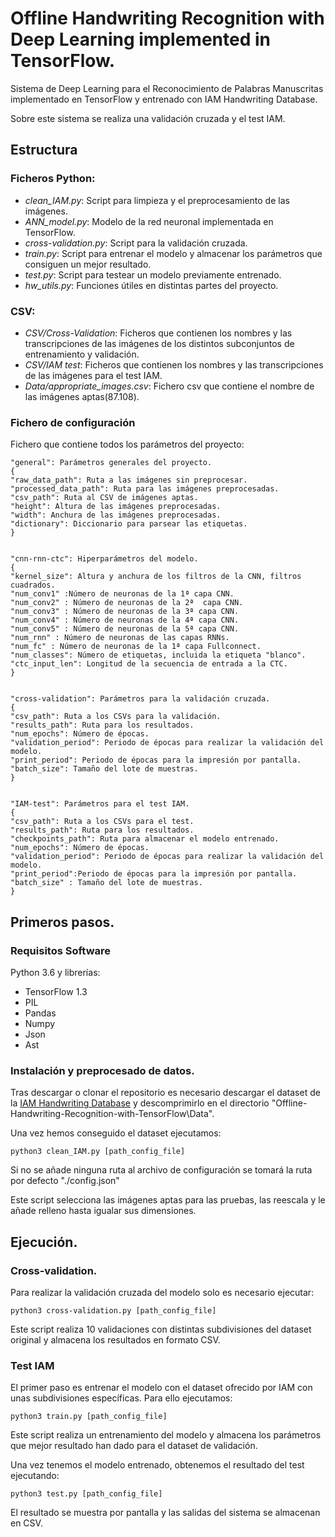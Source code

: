# Offline Handwriting Recognition with Deep Learning implemented in TensorFlow.

Sistema de Deep Learning para el Reconocimiento de Palabras Manuscritas implementado en TensorFlow y entrenado con IAM Handwriting Database.

Sobre este sistema se realiza una validación cruzada y el test IAM.

## Estructura

### Ficheros Python:

- *clean_IAM.py*: Script para limpieza y el preprocesamiento de las imágenes.
- *ANN_model.py*: Modelo de la red neuronal implementada en TensorFlow.
- *cross-validation.py*: Script para la validación cruzada.
- *train.py*: Script para entrenar el modelo y almacenar los parámetros que consiguen un mejor resultado.
- *test.py*: Script para testear un modelo previamente entrenado.
- *hw_utils.py*: Funciones útiles en distintas partes del proyecto.

### CSV:

- *CSV/Cross-Validation*: Ficheros que contienen los nombres y las transcripciones de las imágenes de los distintos subconjuntos de entrenamiento y validación.
- *CSV/IAM test*: Ficheros que contienen los nombres y las transcripciones de las imágenes para el test IAM.
- *Data/appropriate_images.csv*: Fichero csv que contiene el nombre de las imágenes aptas(87.108).

### Fichero de configuración

Fichero que contiene todos los parámetros del proyecto:

```
"general": Parámetros generales del proyecto.
{
"raw_data_path": Ruta a las imágenes sin preprocesar.
"processed_data_path": Ruta para las imágenes preprocesadas.
"csv_path": Ruta al CSV de imágenes aptas.
"height": Altura de las imágenes preprocesadas.
"width": Anchura de las imágenes preprocesadas.
"dictionary": Diccionario para parsear las etiquetas.
}


"cnn-rnn-ctc": Hiperparámetros del modelo.
{
"kernel_size": Altura y anchura de los filtros de la CNN, filtros cuadrados.
"num_conv1" :Número de neuronas de la 1ª capa CNN.
"num_conv2" : Número de neuronas de la 2ª  capa CNN.
"num_conv3" : Número de neuronas de la 3ª capa CNN.
"num_conv4" : Número de neuronas de la 4ª capa CNN.
"num_conv5" : Número de neuronas de la 5ª capa CNN.
"num_rnn" : Número de neuronas de las capas RNNs.
"num_fc" : Número de neuronas de la 1ª capa Fullconnect.
"num_classes": Número de etiquetas, incluida la etiqueta "blanco".
"ctc_input_len": Longitud de la secuencia de entrada a la CTC.
}


"cross-validation": Parámetros para la validación cruzada.
{
"csv_path": Ruta a los CSVs para la validación.
"results_path": Ruta para los resultados.
"num_epochs": Número de épocas.
"validation_period": Periodo de épocas para realizar la validación del modelo.
"print_period": Periodo de épocas para la impresión por pantalla.
"batch_size": Tamaño del lote de muestras.
}


"IAM-test": Parámetros para el test IAM.
{
"csv_path": Ruta a los CSVs para el test.
"results_path": Ruta para los resultados.
"checkpoints_path": Ruta para almacenar el modelo entrenado.
"num_epochs": Número de épocas.
"validation_period": Periodo de épocas para realizar la validación del modelo.
"print_period":Periodo de épocas para la impresión por pantalla.
"batch_size" : Tamaño del lote de muestras.
}
```

## Primeros pasos.

### Requisitos Software
Python 3.6 y librerías:
- TensorFlow 1.3
- PIL
- Pandas
- Numpy
- Json
- Ast


### Instalación y preprocesado de datos.

Tras descargar o clonar el repositorio es necesario descargar el dataset de la [IAM Handwriting Database](http://www.fki.inf.unibe.ch/databases/iam-handwriting-database) y descomprimirlo en el directorio "Offline-Handwriting-Recognition-with-TensorFlow\Data".

Una vez hemos conseguido el dataset ejecutamos:

```
python3 clean_IAM.py [path_config_file]
```
Si no se añade ninguna ruta al archivo de configuración se tomará la ruta por defecto "./config.json"

Este script selecciona las imágenes aptas para las pruebas, las reescala y le añade relleno hasta igualar sus dimensiones.

## Ejecución.

### Cross-validation.

Para realizar la validación cruzada del modelo solo es necesario ejecutar:

```
python3 cross-validation.py [path_config_file]
```

Este script realiza 10 validaciones con distintas subdivisiones del dataset original y almacena los resultados en formato CSV.


### Test IAM

El primer paso es entrenar el modelo con el dataset ofrecido por IAM con unas subdivisiones específicas. Para ello ejecutamos:

```
python3 train.py [path_config_file]
```

Este script realiza un entrenamiento del modelo y almacena los parámetros que mejor resultado han dado para el dataset de validación.

Una vez tenemos el modelo entrenado, obtenemos el resultado del test ejecutando:

```
python3 test.py [path_config_file]
```

El resultado se muestra por pantalla y las salidas del sistema se almacenan en CSV.
